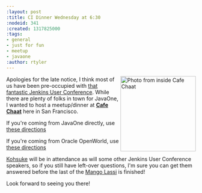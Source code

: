 ```yaml
---
:layout: post
:title: CI Dinner Wednesday at 6:30
:nodeid: 341
:created: 1317825000
:tags:
- general
- just for fun
- meetup
- javaone
:author: rtyler
---
```

<img src="https://s3-media2.ak.yelpcdn.com/bphoto/fFGPBtsutYpn3A155Sf75Q/l.jpg" align="right" width="200" alt="Photo from inside Cafe Chaat"/>Apologies for the late notice, I think most of us have been pre-occupied with [that fantastic Jenkins User Conference](https://www.cloudbees.com/jenkins-user-conference-2011.cb). While there are plenty of folks in town for JavaOne, I wanted to host a meetup/dinner at **[Cafe Chaat](https://www.yelp.com/biz/cafe-chaat-san-francisco-4)** here in San Francisco.

If you're coming from JavaOne directly, use [these directions](https://g.co/maps/dwwzj)

If you're coming from Oracle OpenWorld, use [these directions](https://g.co/maps/2db79)

[Kohsuke](https://twitter.com/kohsukekawa) will be in attendance as will some other Jenkins User Conference speakers, so if you still have left-over questions, I'm sure you can get them answered before the last of the [Mango Lassi](https://secure.wikimedia.org/wikipedia/en/wiki/Lassi#Mango_lassi) is finished!

Look forward to seeing you there!

<!--break-->
